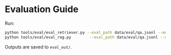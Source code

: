 # Evaluation Guide

Run:
```bash
python tools/eval/eval_retriever.py --eval_path data/eval/qa.jsonl --mode hybrid --alpha 0.65 --top_k 10 --mmr
python tools/eval/eval_rag.py        --eval_path data/eval/qa.jsonl --mode hybrid --alpha 0.65 --top_k 6  --mmr
```
Outputs are saved to `eval_out/`.
